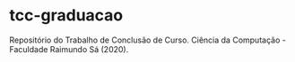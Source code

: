# tcc-graduacao
Repositório do Trabalho de Conclusão de Curso.
Ciência da Computação - Faculdade Raimundo Sá (2020).
